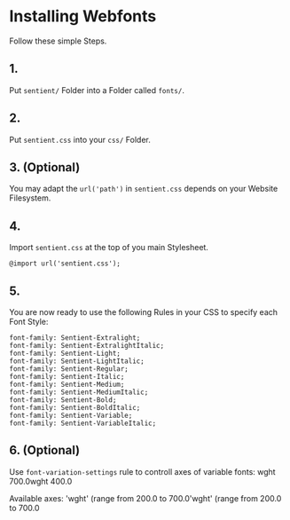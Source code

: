 # Installing Webfonts
Follow these simple Steps.

## 1.
Put `sentient/` Folder into a Folder called `fonts/`.

## 2.
Put `sentient.css` into your `css/` Folder.

## 3. (Optional)
You may adapt the `url('path')` in `sentient.css` depends on your Website Filesystem.

## 4.
Import `sentient.css` at the top of you main Stylesheet.

```
@import url('sentient.css');
```

## 5.
You are now ready to use the following Rules in your CSS to specify each Font Style:
```
font-family: Sentient-Extralight;
font-family: Sentient-ExtralightItalic;
font-family: Sentient-Light;
font-family: Sentient-LightItalic;
font-family: Sentient-Regular;
font-family: Sentient-Italic;
font-family: Sentient-Medium;
font-family: Sentient-MediumItalic;
font-family: Sentient-Bold;
font-family: Sentient-BoldItalic;
font-family: Sentient-Variable;
font-family: Sentient-VariableItalic;

```
## 6. (Optional)
Use `font-variation-settings` rule to controll axes of variable fonts:
wght 700.0wght 400.0

Available axes:
'wght' (range from 200.0 to 700.0'wght' (range from 200.0 to 700.0


